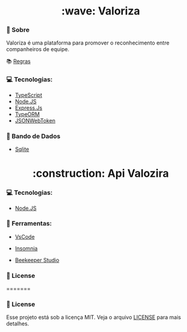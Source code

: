 
<h1 align="center"> :wave: Valoriza </h1>

### :memo: Sobre

Valoriza é uma plataforma para promover o reconhecimento entre companheiros de equipe.

:books: [Regras](REGRAS.md)

### :computer: Tecnologias:

- [TypeScript](https://www.typescriptlang.org/)
- [Node.JS](https://nodejs.org)
- [Express.Js](http://expressjs.com/)
- [TypeORM](https://typeorm.io/#/)
- [JSONWebToken](https://github.com/auth0/node-jsonwebtoken#readme)

### :game_die: Bando de Dados

- [Sqlite](https://www.sqlite.org/index.html)
<h1 align="center"> :construction: Api Valozira </h1>

### :computer: Tecnologias:

- [Node.JS](https://nodejs.org)


### :hammer: Ferramentas:

- [VsCode](https://code.visualstudio.com/)
- [Insomnia](https://insomnia.rest/download)

- [Beekeeper Studio](https://docs.beekeeperstudio.io/)

### :page_facing_up: License
=======

### :memo: License


Esse projeto está sob a licença MIT. Veja o arquivo [LICENSE](LICENSE) para mais detalhes.
